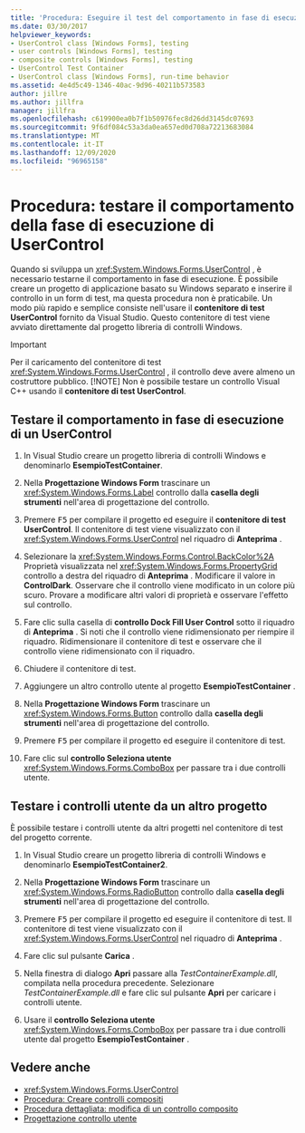 ```yaml
---
title: 'Procedura: Eseguire il test del comportamento in fase di esecuzione di UserControl'
ms.date: 03/30/2017
helpviewer_keywords:
- UserControl class [Windows Forms], testing
- user controls [Windows Forms], testing
- composite controls [Windows Forms], testing
- UserControl Test Container
- UserControl class [Windows Forms], run-time behavior
ms.assetid: 4e4d5c49-1346-40ac-9d96-40211b573583
author: jillre
ms.author: jillfra
manager: jillfra
ms.openlocfilehash: c619900ea0b7f1b50976fec8d26dd3145dc07693
ms.sourcegitcommit: 9f6df084c53a3da0ea657ed0d708a72213683084
ms.translationtype: MT
ms.contentlocale: it-IT
ms.lasthandoff: 12/09/2020
ms.locfileid: "96965158"
---
```

# <a name="how-to-test-the-run-time-behavior-of-a-usercontrol"></a>Procedura: testare il comportamento della fase di esecuzione di UserControl

Quando si sviluppa un <xref:System.Windows.Forms.UserControl> , è necessario testarne il comportamento in fase di esecuzione. È possibile creare un progetto di applicazione basato su Windows separato e inserire il controllo in un form di test, ma questa procedura non è praticabile. Un modo più rapido e semplice consiste nell'usare il **contenitore di test UserControl** fornito da Visual Studio. Questo contenitore di test viene avviato direttamente dal progetto libreria di controlli Windows.

> [!IMPORTANT]
> Per il caricamento del contenitore di test <xref:System.Windows.Forms.UserControl> , il controllo deve avere almeno un costruttore pubblico.
> [!NOTE]
> Non è possibile testare un controllo Visual C++ usando il **contenitore di test UserControl**.

## <a name="test-the-run-time-behavior-of-a-usercontrol"></a>Testare il comportamento in fase di esecuzione di un UserControl

1. In Visual Studio creare un progetto libreria di controlli Windows e denominarlo **EsempioTestContainer**.

2. Nella **Progettazione Windows Form** trascinare un <xref:System.Windows.Forms.Label> controllo dalla **casella degli strumenti** nell'area di progettazione del controllo.

3. Premere <kbd>F5</kbd> per compilare il progetto ed eseguire il **contenitore di test UserControl**. Il contenitore di test viene visualizzato con il <xref:System.Windows.Forms.UserControl> nel riquadro di **Anteprima** .

4. Selezionare la <xref:System.Windows.Forms.Control.BackColor%2A> Proprietà visualizzata nel <xref:System.Windows.Forms.PropertyGrid> controllo a destra del riquadro di **Anteprima** . Modificare il valore in **ControlDark**. Osservare che il controllo viene modificato in un colore più scuro. Provare a modificare altri valori di proprietà e osservare l'effetto sul controllo.

5. Fare clic sulla casella di **controllo Dock Fill User Control** sotto il riquadro di **Anteprima** . Si noti che il controllo viene ridimensionato per riempire il riquadro. Ridimensionare il contenitore di test e osservare che il controllo viene ridimensionato con il riquadro.

6. Chiudere il contenitore di test.

7. Aggiungere un altro controllo utente al progetto **EsempioTestContainer** .

8. Nella **Progettazione Windows Form** trascinare un <xref:System.Windows.Forms.Button> controllo dalla **casella degli strumenti** nell'area di progettazione del controllo.

9. Premere <kbd>F5</kbd> per compilare il progetto ed eseguire il contenitore di test.

10. Fare clic sul **controllo Seleziona utente** <xref:System.Windows.Forms.ComboBox> per passare tra i due controlli utente.

## <a name="test-user-controls-from-another-project"></a>Testare i controlli utente da un altro progetto

È possibile testare i controlli utente da altri progetti nel contenitore di test del progetto corrente.

1. In Visual Studio creare un progetto libreria di controlli Windows e denominarlo **EsempioTestContainer2**.

2. Nella **Progettazione Windows Form** trascinare un <xref:System.Windows.Forms.RadioButton> controllo dalla **casella degli strumenti** nell'area di progettazione del controllo.

3. Premere <kbd>F5</kbd> per compilare il progetto ed eseguire il contenitore di test. Il contenitore di test viene visualizzato con il <xref:System.Windows.Forms.UserControl> nel riquadro di **Anteprima** .

4. Fare clic sul pulsante **Carica** .

5. Nella finestra di dialogo **Apri** passare alla *TestContainerExample.dll*, compilata nella procedura precedente. Selezionare *TestContainerExample.dll* e fare clic sul pulsante **Apri** per caricare i controlli utente.

6. Usare il **controllo Seleziona utente** <xref:System.Windows.Forms.ComboBox> per passare tra i due controlli utente dal progetto **EsempioTestContainer** .

## <a name="see-also"></a>Vedere anche

- <xref:System.Windows.Forms.UserControl>
- [Procedura: Creare controlli compositi](how-to-author-composite-controls.md)
- [Procedura dettagliata: modifica di un controllo composito](walkthrough-authoring-a-composite-control-with-visual-csharp.md)
- [Progettazione controllo utente](/previous-versions/visualstudio/visual-studio-2010/183c3hth(v=vs.100))
